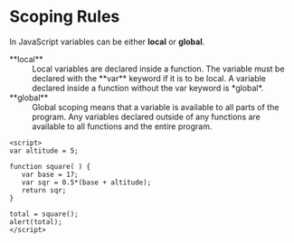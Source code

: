 
# Scoping Rules

In JavaScript variables can be either **local** or **global**.

<dl>
<dt>**local**</dt>
<dd>
Local variables are declared inside a function. The variable must be declared with the **var** keyword if it is to be local. 
A variable declared inside a function without the var keyword is *global*.
</dd>

<dt>**global**</dt>
<dd>
Global scoping means that a variable is available to all parts of the program. Any variables declared outside of any functions 
are available to all functions and the entire program.
</dd>
</dl>

~~~
<script>
var altitude = 5;

function square( ) {
   var base = 17;
   var sqr = 0.5*(base + altitude);
   return sqr;
}

total = square();
alert(total);
</script>
~~~